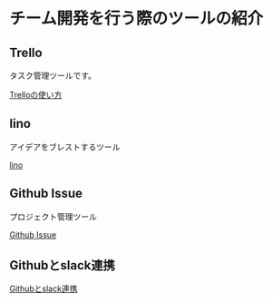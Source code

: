 # チーム開発を行う際のツールの紹介

## Trello
タスク管理ツールです。

[Trelloの使い方](https://www.consultsourcing.jp/7403)

## lino
アイデアをブレストするツール

[lino](https://ja.linoit.com/)

## Github Issue
プロジェクト管理ツール

[Github Issue](https://ja.linoit.com/)

## Githubとslack連携
[Githubとslack連携](https://www.vektor-inc.co.jp/post/github-slack-2018/)
